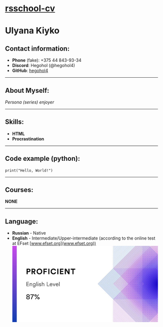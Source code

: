 # [rsschool-cv]()

# Ulyana Kiyko

## Contact information:

* __Phone__ (fake): +375 44 843-93-34 
* __Discord__: Hegohol (@hegohol4)
* __GitHub__: [hegohol4](https://github.com/hegohol4)

******************
## About Myself: 

_Persona (series) enjoyer_

**************

## Skills: 
* __HTML__
* __Procrastination__

***************

## Code example (python): 
```
print("Hello, World!")
```
*****************

## Courses: 
__NONE__

********************

## Language: 
* __Russian__ - Native
* __English__ - Intermediate/Upper-intermediate (according to the online test at EFset [www.efset.org](www.efset.org))
![Alt-Test](/fvBXqnoR.jpg "Test result")